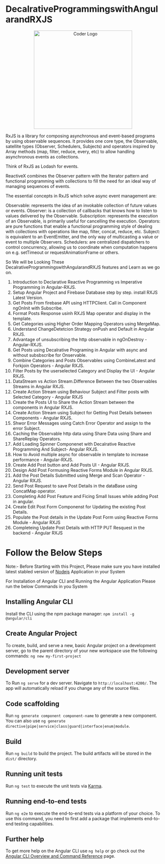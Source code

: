 # DecalrativeProgrammingswithAngularandRXJS

<p align="center">
<a  target="blank"><img src="https://malcoded.com/static/4416ca096472d7da64817eb3bd2c6687/f3583/Angular-RxJs.png" width="320" alt="Coder Logo" /></a>
</p>

RxJS is a library for composing asynchronous and event-based programs by using observable sequences. It provides one core type, the Observable, satellite types (Observer, Schedulers, Subjects) and operators inspired by Array methods (map, filter, reduce, every, etc) to allow handling asynchronous events as collections.

Think of RxJS as Lodash for events.

ReactiveX combines the Observer pattern with the Iterator pattern and functional programming with collections to fill the need for an ideal way of managing sequences of events.

The essential concepts in RxJS which solve async event management are:

Observable: represents the idea of an invokable collection of future values or events.
Observer: is a collection of callbacks that knows how to listen to values delivered by the Observable.
Subscription: represents the execution of an Observable, is primarily useful for cancelling the execution.
Operators: are pure functions that enable a functional programming style of dealing with collections with operations like map, filter, concat, reduce, etc.
Subject: is equivalent to an EventEmitter, and the only way of multicasting a value or event to multiple Observers.
Schedulers: are centralized dispatchers to control concurrency, allowing us to coordinate when computation happens on e.g. setTimeout or requestAnimationFrame or others.


So We will be Looking These DecalrativeProgrammingswithAngularandRXJS  features and Learn as we go on.

1. Introduction to Declarative Reactive Programming vs Imperative Programming in Angular-RXJS.
2. Setup Angular Project and Firebase Database step by step. install RXJS Latest Version.
3. Get Posts From firebase API using HTTPClient. Call in Component ngOnInit with Subscribe.
4. Format Posts Response usinh RXJS Map operator and display in the template.
5. Get Categories using Higher Order Mapping Operators using MergeMap.
6. Understand ChangeDetetcion Strategy onPush and Default in Angular RXJS.
7. Advantage of unsubscribing the http observable in ngOnDestroy -  Angular-RXJS.
8. Get Posts using Decalrative Programing in Angular with async and without subsbscribe for Onservable.
9. Combine Categories and Posts Observables using CombineLatest and Forkjoin Operators - Angular RXJS.
10. Filter Posts by the userselected Category and Display the UI - Angular RXJS.
11. DataStream vs Action Stream.Difference Between the two Observables Streams in Angular RXJS.
12. Create Action Stream using Behaviour Subject and Filter posts with Selected Category - Angular RXJS
13. Create the Posts UI to Share the Action Stream between the components in Angular RXJS.
14. Create Action Stream using Subject for Getting Post Details between Components - Angular RXJS.
15. Shwor Error Messages using Catch Error Operator and assign to the error Subject.
16. Caching the Observable http data using Share Data using Share and ShareReplay Operators.
17. Add Loading Spinner Componenet with Decalrative Reactive Programming And Subject- Angular RXJS.
18. How to Avoid multiple async for observable in template to increase performance - Angular-RXJS.
19. Create Add Post button and Add Posts UI - Angular RXJS.
20. Design Add Post Formusing Reactive Forms Module in Angular RXJS.
21. Add the Post Details Submitted using Merge and Scan Operator - Angular RXJS.
22. Send Post Request to save Post Details in the dataBase using ConcatMap operator.
23. Completing Add Post Feature and Ficing Small Issues while adding Post in angular.
24. Create Edit Post Form Componenst for Updating the existing Post Details.
25. Populate the Post details in the Update Post Form using Reactive Forms Module - Angular RXJS
26. Completeing Update Post Details with HTTP PUT Resquest in the backend - Angular RXJS




# Follow the Below Steps

Note:- Before Starting with this Project, Please make sure you have installed latest stabled version of [Nodejs](https://nodejs.org/en/) Application in your System 

For Installation of Angular CLI and Running the Angular Application Please run the below Commands in you System 
## Installing Angular CLI


Install the CLI using the npm package manager:  `npm install -g @angular/cli`

## Create Angular Project
To create, build, and serve a new, basic Angular project on a development server, go to the parent directory of your new workspace use the following commands: `ng new my-first-project`

## Development server

To Run `ng serve` for a dev server. Navigate to `http://localhost:4200/`. The app will automatically reload if you change any of the source files.

## Code scaffolding

Run `ng generate component component-name` to generate a new component. You can also use `ng generate directive|pipe|service|class|guard|interface|enum|module`.

## Build

Run `ng build` to build the project. The build artifacts will be stored in the `dist/` directory.

## Running unit tests

Run `ng test` to execute the unit tests via [Karma](https://karma-runner.github.io).

## Running end-to-end tests

Run `ng e2e` to execute the end-to-end tests via a platform of your choice. To use this command, you need to first add a package that implements end-to-end testing capabilities.

## Further help

To get more help on the Angular CLI use `ng help` or go check out the [Angular CLI Overview and Command Reference](https://angular.io/cli) page.
